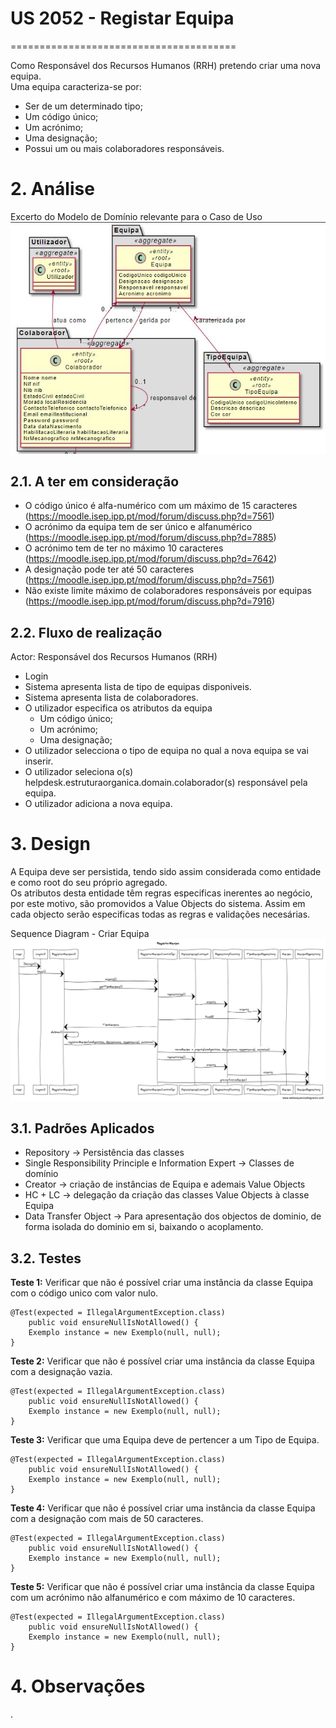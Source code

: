 # US 2052 - Registar Equipa

=======================================

Como Responsável dos Recursos Humanos (RRH) pretendo criar uma nova equipa.<br>
Uma equipa caracteriza-se por:

* Ser de um determinado tipo;
* Um código único;
* Um acrónimo;
* Uma designação;
* Possui um ou mais colaboradores responsáveis.

# 2. Análise

Excerto do Modelo de Domínio relevante para o Caso de Uso <br>
![Modelo de Dominio](./RegistarEquipaMD.png)

## 2.1. A ter em consideração

* O código único é alfa-numérico com um máximo de 15 caracteres (https://moodle.isep.ipp.pt/mod/forum/discuss.php?d=7561)
* O acrónimo da equipa tem de ser único e alfanumérico (https://moodle.isep.ipp.pt/mod/forum/discuss.php?d=7885)
* O acrónimo tem de ter no máximo 10 caracteres (https://moodle.isep.ipp.pt/mod/forum/discuss.php?d=7642)
* A designação pode ter até 50 caracteres (https://moodle.isep.ipp.pt/mod/forum/discuss.php?d=7561)
* Não existe limite máximo de colaboradores responsáveis por equipas (https://moodle.isep.ipp.pt/mod/forum/discuss.php?d=7916)

## 2.2. Fluxo de realização

Actor: Responsável dos Recursos Humanos (RRH)

* Login  
* Sistema apresenta lista de tipo de equipas disponiveis.
* Sistema apresenta lista de colaboradores.
* O utilizador especifica os atributos da equipa <br>
	* Um código único; <br>
	* Um acrónimo; <br>
	* Uma designação; <br>
* O utilizador selecciona o tipo de equipa no qual a nova equipa se vai inserir. 
* O utilizador seleciona o(s) helpdesk.estruturaorganica.domain.colaborador(s) responsável pela equipa. 
* O utilizador adiciona a nova equipa.

# 3. Design

A Equipa deve ser persistida, tendo sido assim considerada como entidade e como root do seu próprio agregado. <br>
Os atributos desta entidade têm regras especificas inerentes ao negócio, por este motivo, são promovidos a Value Objects do sistema. Assim em cada objecto serão especificas todas as regras e validações necesárias.<br>

Sequence Diagram - Criar Equipa
![Criar Equipa SD](./RegistarEquipaSD.png) <br>

## 3.1. Padrões Aplicados

* Repository -> Persistência das classes
* Single Responsibility Principle e Information Expert -> Classes de domínio
* Creator -> criação de instâncias de Equipa e ademais Value Objects
* HC + LC -> delegação da criação das classes Value Objects à classe Equipa
* Data Transfer Object -> Para apresentação dos objectos de dominio, de forma isolada do dominio em si, baixando o acoplamento.

## 3.2. Testes

**Teste 1:** Verificar que não é possível criar uma instância da classe Equipa com o código unico com valor nulo.

    @Test(expected = IllegalArgumentException.class)
    	public void ensureNullIsNotAllowed() {
    	Exemplo instance = new Exemplo(null, null);
    }

**Teste 2:** Verificar que não é possível criar uma instância da classe Equipa com a designação vazia.

    @Test(expected = IllegalArgumentException.class)
    	public void ensureNullIsNotAllowed() {
    	Exemplo instance = new Exemplo(null, null);
    }


**Teste 3:** Verificar que uma Equipa deve de pertencer a um Tipo de Equipa.

    @Test(expected = IllegalArgumentException.class)
    	public void ensureNullIsNotAllowed() {
    	Exemplo instance = new Exemplo(null, null);
    }

**Teste 4:** Verificar que não é possível criar uma instância da classe Equipa com a designação com mais de 50 caracteres.

    @Test(expected = IllegalArgumentException.class)
    	public void ensureNullIsNotAllowed() {
    	Exemplo instance = new Exemplo(null, null);
    }
	
	
**Teste 5:** Verificar que não é possível criar uma instância da classe Equipa com um acrónimo não alfanumérico e com máximo de 10 caracteres.

    @Test(expected = IllegalArgumentException.class)
    	public void ensureNullIsNotAllowed() {
    	Exemplo instance = new Exemplo(null, null);
    }

# 4. Observações

.

